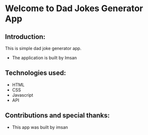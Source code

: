 # Welcome to Dad Jokes Generator App

## Introduction: 
This is simple dad joke generator app. 

* The application is built by Imsan

## Technologies used: 
* HTML 
* CSS
* Javascript
* API

## Contributions and special thanks: 
* This app was built by imsan 
